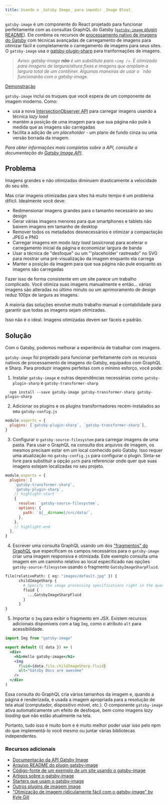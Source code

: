 ```yaml
---
title: Usando o _Gatsby Image_ para impedir _Image Bloat_
---
```


`gatsby-image` é um componente do React projetado para funcionar perfeitamente com as consultas GraphQL do Gatsby ([`gatsby-image` plugin README](/packages/gatsby-image/)). Ele combina os recursos de [processamento nativo de imagens do Gatsby](https://image-processing.gatsbyjs.org/) com técnicas avançadas de carregamento de imagens para otimizar fácil e completamente o carregamento de imagens para seus sites. O `gatsby-image` usa o [gatsby-plugin-sharp](/packages/gatsby-plugin-sharp/) para tranformações de imagens.

> _Aviso: gatsby-image **não** é um substituto para `<img />`. É otimizado para imagens de largura/altura fixas e imagens que ampliam a largura total de um contêiner. Algumas maneiras de usar o <img /> `não funcionarão com o gatsby-image._

[Demonstração](https://using-gatsby-image.gatsbyjs.org/)

`gatsby-image` inclui os truques que você espera de um componente de imagem moderno. Como:

- usa a nova [IntersectionObserver API](https://developer.mozilla.org/en-US/docs/Web/API/Intersection_Observer_API) para carregar imagens usando a técnica _lazy load_
- mantém a posição de uma imagem para que sua página não pule à medida que as imagens são carregadas
- facilita a adição de um _placeholder_ - um plano de fundo cinza ou uma versão borrada da imagem.

_Para obter informações mais completas sobre a API, consulte a documentação do [Gatsby Image API](/docs/gatsby-image/)._

## Problema

Imagens grandes e não otimizadas diminuem drasticamente a velocidade do seu site.

Mas criar imagens otimizadas para sites há muito tempo é um problema difícil. Idealmente você deve:

- Redimensionar imagens grandes para o tamanho necessário ao seu design
- Gerar várias imagens menores para que smartphones e tablets não baixem imagens em tamanho de desktop
- Remover todos os metadados desnecessários e otimizar a compactação JPEG e PNG
- Carregar imagens em modo _lazy load_ (assícrona) para acelerar o carregamento inicial da página e economizar largura de banda
- Usar a técnica de "desfoque" ou um "'placeholder' rastreado" no SVG para mostrar uma pré-visualização da imagem enquanto ela carrega
- Manter a posição da imagem para que sua página não pule enquanto as imagens são carregadas

Fazer isso de forma consistente em um site parece um trabalho complicado. Você otimiza suas imagens manualmente e então... várias imagens são alteradas no último minuto ou um aprimoramento de design reduz 100px de largura as imagens.

A maioria das soluções envolve muito trabalho manual e contabilidade para garantir que todas as imagens sejam otimizadas.

Isso não é o ideal. Imagens otimizadas devem ser fáceis e padrão.

## Solução

Com o Gatsby, podemos melhorar a experiência de trabalhar com imagens.

`gatsby-image` foi projetado para funcionar perfeitamente com os recursos nativos de processamento de imagens do Gatsby, equipados com GraphQL e Sharp. Para produzir imagens perfeitas com o mínimo esforço, você pode:

1. Instalar `gatsby-image` e outras dependências necessárias como `gatsby-plugin-sharp` e `gatsby-transformer-sharp`

```shell
  npm install --save gatsby-image gatsby-transformer-sharp gatsby-plugin-sharp
```

2. Adicionar os plugins e os plugins transformadores recém-instalados ao seu `gatsby-config.js`

```js:title=gatsby-config.js
module.exports = {
  plugins: [`gatsby-plugin-sharp`, `gatsby-transformer-sharp`],
}
```

3. Configurar o `gatsby-source-filesystem` para carregar imagens de uma pasta. Para usar o GraphQL na consulta dos arquivos de imagem, os mesmos precisam estar em um local conhecido pelo Gatsby. Isso requer uma atualização no `gatsby-config.js` para configurar o plugin. Sinta-se livre para substituir a opção `path` para referenciar onde quer que suas imagens estejam localizadas no seu projeto.

```js:title=gatsby-config.js
module.exports = {
  plugins: [
    `gatsby-transformer-sharp`,
    `gatsby-plugin-sharp`,
    // highlight-start
    {
      resolve: `gatsby-source-filesystem`,
      options: {
        path: `${__dirname}/src/data/`,
      },
    },
    // highlight-end
  ],
}
```

<EggheadEmbed
  lessonLink="https://egghead.io/lessons/gatsby-install-gatsby-image-and-source-local-images-from-the-filesystem"
  lessonTitle="Install gatsby-image and source local images from the filesystem"
/>

4. Escrever uma consulta GraphQL usando um dos ["fragmentos" do GraphQL](/packages/gatsby-image/#fragments) que especificam os campos necessários para o `gatsby-image` criar uma imagem responsiva e otimizada. Este exemplo consulta uma imagem em um caminho relativo ao local especificado nas opções `gatsby-source-filesystem` usando o fragmento `GatsbyImageSharpFluid`.

```graphql
file(relativePath: { eq: "images/default.jpg" }) {
      childImageSharp {
        # Specify the image processing specifications right in the query.
        fluid {
          ...GatsbyImageSharpFluid
        }
      }
}
```

<EggheadEmbed
  lessonLink="https://egghead.io/lessons/gatsby-use-gatsby-image-with-an-image-from-a-relative-path"
  lessonTitle="Use gatsby-image with an image from a relative path"
/>

5. Importar o `Img` para exibir o fragmento em JSX. Existem recursos adicionais disponíveis com a tag `Img`, como o atributo `alt` para acessibilidade.

```jsx
import Img from "gatsby-image"

export default ({ data }) => (
  <div>
    <h1>Hello gatsby-image</h1>
    <Img
      fluid={data.file.childImageSharp.fluid}
      alt="Gatsby Docs are awesome"
    />
  </div>
)
```

<EggheadEmbed
  lessonLink="https://egghead.io/lessons/gatsby-use-gatsby-image-s-graphql-fragments-for-blurred-up-and-traced-svg-images"
  lessonTitle="Use gatsby-image's GraphQL fragments for blurred-up and traced SVG images"
/>

Essa consulta do GraphQL cria vários tamanhos da imagem e, quando a página é renderizada, é usada a imagem apropriada para a resolução de tela atual (computador, dispositivo móvel, etc.). O componente `gatsby-image` ativa automaticamente um efeito de desfoque, bem como imagens _lazy loading_ que não estão atualmente na tela.

Portanto, tudo isso é muito bom e é muito melhor poder usar isso pelo npm do que implementá-lo você mesmo ou juntar várias bibliotecas independentes.

### Recursos adicionais

- [Documentação da API Gatsby Image](/docs/gatsby-image/)
- [Arquivo README do plugin gatsby-image](/packages/gatsby-image/)
- [Código-fonte de um exemplo de um site usando o gatsby-image](https://github.com/gatsbyjs/gatsby/tree/master/examples/using-gatsby-image)
- [Artigos sobre o gatsby-image](/blog/tags/gatsby-image/)
- [Starters que usam o gatsby-image](/starters/?d=gatsby-image&v=2)
- [Outros plugins de imagem image](/plugins/?=image)
- ["Otimização de imagem ridiculamente fácil com o gatsby-image" by Kyle Gill](https://medium.com/@kyle.robert.gill/ridiculously-easy-image-optimization-with-gatsby-js-59d48e15db6e)
